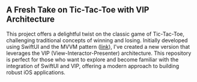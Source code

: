 ## A Fresh Take on Tic-Tac-Toe with VIP Architecture
This project offers a delightful twist on the classic game of Tic-Tac-Toe, challenging traditional concepts of winning and losing.
Initially developed using SwiftUI and the MVVM pattern ([link](https://github.com/maryamchrs/Toe-Tac-Tic)), I've created a new version that leverages the VIP (View-Interactor-Presenter) architecture.
This repository is perfect for those who want to explore and become familiar with the integration of SwiftUI and VIP, offering a modern approach to building robust iOS applications.
